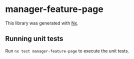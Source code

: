 # manager-feature-page

This library was generated with [Nx](https://nx.dev).

## Running unit tests

Run `nx test manager-feature-page` to execute the unit tests.
